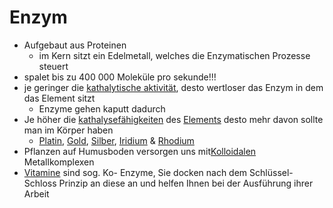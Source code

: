 # Enzym
- Aufgebaut aus Proteinen							
	-  im Kern sitzt ein Edelmetall, welches die Enzymatischen Prozesse steuert
- spalet bis zu 400 000 Moleküle pro sekunde!!!
- je geringer die [kathalytische aktivität](Kathalytisch%20aktives%20Metall.md), desto wertloser das Enzym in dem das Element sitzt
	- Enzyme gehen kaputt dadurch
- Je höher die [kathalysefähigkeiten](Kathalytisch%20aktives%20Metall.md) des [Elements](../Elemente_des_Periodensystems/Elemente.md) desto mehr davon sollte man im Körper haben
	- [Platin](../Elemente_des_Periodensystems/Platin.md), [Gold](../Elemente_des_Periodensystems/Gold.md), [Silber](../Elemente_des_Periodensystems/Silber.md),  [Iridium](../Elemente_des_Periodensystems/Iridium.md) & [Rhodium](../Elemente_des_Periodensystems/Rhodium.md)
- Pflanzen auf Humusboden versorgen uns mit[Kolloidalen](Kolloid.md) Metallkomplexen
- [Vitamine](../Rohstoffe/Nahrungs_Inhaltsstoffe/Vitamine/Vitamine.md) sind sog. Ko- Enzyme, Sie docken nach dem Schlüssel- Schloss Prinzip an diese an und helfen Ihnen bei der Ausführung ihrer Arbeit